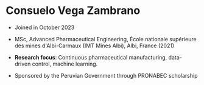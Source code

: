 # Consuelo Vega Zambrano

- Joined in October 2023

- MSc, Advanced Pharmaceutical Engineering, École nationale supérieure des mines d'Albi-Carmaux (IMT Mines Albi), Albi, France (2021)

- **Research focus**: Continuous pharmaceutical manufacturing, data-driven control, machine learning.

- Sponsored by the Peruvian Government through PRONABEC scholarship
